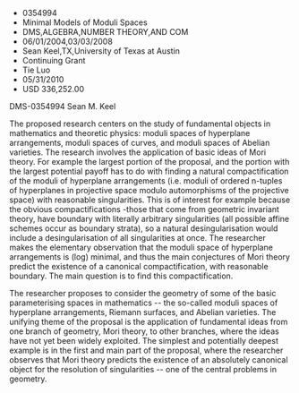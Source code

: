
* 0354994
* Minimal Models of Moduli Spaces
* DMS,ALGEBRA,NUMBER THEORY,AND COM
* 06/01/2004,03/03/2008
* Sean Keel,TX,University of Texas at Austin
* Continuing Grant
* Tie Luo
* 05/31/2010
* USD 336,252.00

DMS-0354994 Sean M. Keel

The proposed research centers on the study of fundamental objects in mathematics
and theoretic physics: moduli spaces of hyperplane arrangements, moduli spaces
of curves, and moduli spaces of Abelian varieties. The research involves the
application of basic ideas of Mori theory. For example the largest portion of
the proposal, and the portion with the largest potential payoff has to do with
finding a natural compactification of the moduli of hyperplane arrangements
(i.e. moduli of ordered n-tuples of hyperplanes in projective space modulo
automorphisms of the projective space) with reasonable singularities. This is of
interest for example because the obvious compactifications -those that come from
geometric invariant theory, have boundary with literally arbitrary singularities
(all possible affine schemes occur as boundary strata), so a natural
desingularisation would include a desingularisation of all singularities at
once. The researcher makes the elementary observation that the moduli space of
hyperplane arrangements is (log) minimal, and thus the main conjectures of Mori
theory predict the existence of a canonical compactification, with reasonable
boundary. The main question is to find this compactification.

The researcher proposes to consider the geometry of some of the basic
parameterising spaces in mathematics -- the so-called moduli spaces of
hyperplane arrangements, Riemann surfaces, and Abelian varieties. The unifying
theme of the proposal is the application of fundamental ideas from one branch of
geometry, Mori theory, to other branches, where the ideas have not yet been
widely exploited. The simplest and potentially deepest example is in the first
and main part of the proposal, where the researcher observes that Mori theory
predicts the existence of an absolutely canonical object for the resolution of
singularities -- one of the central problems in geometry.



